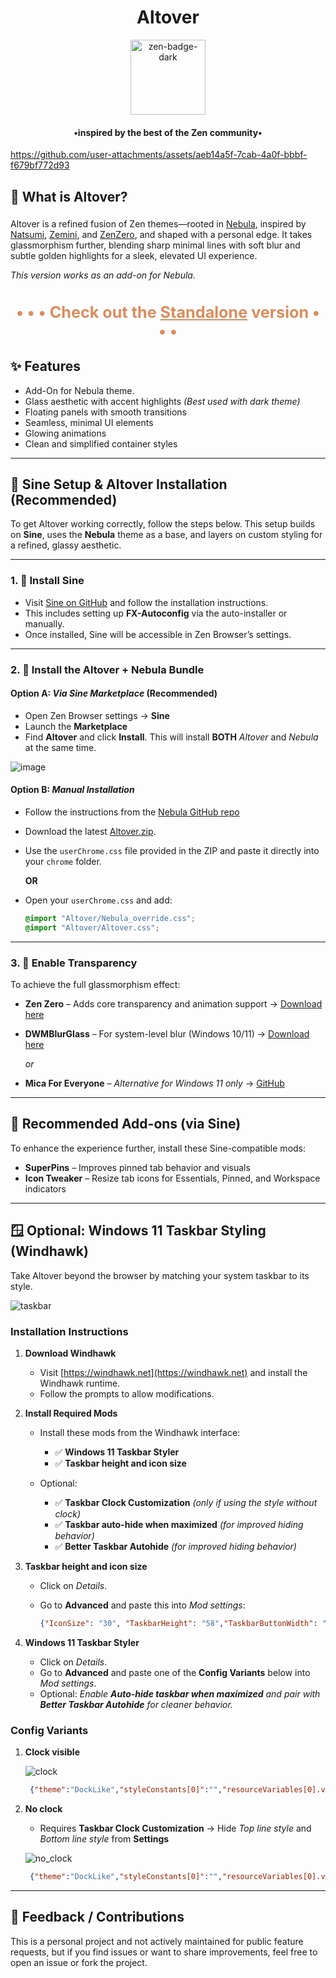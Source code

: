 <h1 align="center">Altover</h1>

<div align="center">
    <a href="https://zen-browser.app/">
        <img width="120" alt="zen-badge-dark" src="https://github.com/user-attachments/assets/d6ab3ddf-6630-4062-92d0-22497d2a3f9a" />
    </a>
</div>
<h4 align="center">•inspired by the best of the Zen community•</h4>

https://github.com/user-attachments/assets/aeb14a5f-7cab-4a0f-bbbf-f679bf772d93

<h2 align="left">👀 What is Altover?</h2>

###

Altover is a refined fusion of Zen themes—rooted in [Nebula](https://github.com/JustAdumbPrsn/Zen-Nebula), inspired by [Natsumi](https://github.com/greeeen-dev/natsumi-browser), [Zemini](https://github.com/Mohammed55Z/Zemini), and [ZenZero](https://github.com/sameerasw/ZenZero), and shaped with a personal edge. It takes glassmorphism further, blending sharp minimal lines with soft blur and subtle golden highlights for a sleek, elevated UI experience. 

_This version works as an add-on for Nebula._

<h3 align="center" style="font-size: 1.8em; font-weight: bold; color: #da8d5e;">
 • • • <a href="https://github.com/allecsc/Altover/tree/standalone" style="color: #da8d5e; text-decoration: none;">Check out the <u>Standalone</u> version</a> • • •
</h3>
    
###


## ✨ Features

- Add-On for Nebula theme.
- Glass aesthetic with accent highlights _(Best used with dark theme)_
- Floating panels with smooth transitions
- Seamless, minimal UI elements
- Glowing animations
- Clean and simplified container styles
---

## 💫 Sine Setup & Altover Installation (Recommended)

To get Altover working correctly, follow the steps below. This setup builds on **Sine**, uses the **Nebula** theme as a base, and layers on custom styling for a refined, glassy aesthetic.

---

### 1. 📝 Install Sine

* Visit [Sine on GitHub](https://github.com/CosmoCreeper/Sine/tree/main) and follow the installation instructions.
* This includes setting up **FX-Autoconfig** via the auto-installer or manually.
* Once installed, Sine will be accessible in Zen Browser’s settings.

---

### 2. 💎 Install the Altover + Nebula Bundle

#### Option A: *Via Sine Marketplace* (Recommended)

* Open Zen Browser settings → **Sine**
* Launch the **Marketplace**
* Find **Altover** and click **Install**. This will install **BOTH** _Altover_ and _Nebula_ at the same time.

![image](https://github.com/user-attachments/assets/a6a88c52-011f-46aa-b4be-1f8fd147ac8c)

#### Option B: *Manual Installation*

* Follow the instructions from the [Nebula GitHub repo](https://github.com/JustAdumbPrsn/Zen-Nebula)
* Download the latest [Altover.zip](https://github.com/allecsc/Altover/releases).
* Use the `userChrome.css` file provided in the ZIP and paste it directly into your `chrome` folder.

  **OR**

* Open your `userChrome.css` and add:
     ```css
     @import "Altover/Nebula_override.css";
     @import "Altover/Altover.css";
     ```
---

### 3. 🧊 Enable Transparency

To achieve the full glassmorphism effect:

* **Zen Zero** – Adds core transparency and animation support
  → [Download here](https://www.sameerasw.com/zen)

* **DWMBlurGlass** – For system-level blur (Windows 10/11)
  → [Download here](https://github.com/Maplespe/DWMBlurGlass)

  *or*

* **Mica For Everyone** – *Alternative for Windows 11 only*
  → [GitHub](https://github.com/MicaForEveryone/MicaForEveryone)

---

## 🔧 Recommended Add-ons (via Sine)

To enhance the experience further, install these Sine-compatible mods:

* **SuperPins** – Improves pinned tab behavior and visuals
* **Icon Tweaker** – Resize tab icons for Essentials, Pinned, and Workspace indicators

---

## 🪟 Optional: Windows 11 Taskbar Styling (Windhawk)

Take Altover beyond the browser by matching your system taskbar to its style.


![taskbar](https://github.com/user-attachments/assets/ed59c799-0107-4484-aba6-2a9541c2cd56)


### Installation Instructions

1. **Download Windhawk**
   - Visit [https://windhawk.net](https://windhawk.net) and install the Windhawk runtime.
   - Follow the prompts to allow modifications.

2. **Install Required Mods**
   - Install these mods from the Windhawk interface:
     - ✅ **Windows 11 Taskbar Styler**
     - ✅ **Taskbar height and icon size**
       
   - Optional:
     - ✅ **Taskbar Clock Customization** *(only if using the style without clock)*
     - ✅ **Taskbar auto-hide when maximized** *(for improved hiding behavior)*
     - ✅ **Better Taskbar Autohide** *(for improved hiding behavior)*

3. **Taskbar height and icon size**
   - Click on *Details*.
   - Go to **Advanced** and paste this into *Mod settings*:

     ```json
     {"IconSize": "30", "TaskbarHeight": "58","TaskbarButtonWidth": "44"}
     ```
4. **Windows 11 Taskbar Styler**
   - Click on *Details*.
   - Go to **Advanced** and paste one of the **Config Variants** below into *Mod settings*.
   - Optional: *Enable **Auto-hide taskbar when maximized** and pair with **Better Taskbar Autohide** for cleaner behavior.*
     
### Config Variants

1. **Clock visible**
  
   ![clock](https://github.com/user-attachments/assets/ade75433-7296-4f44-8519-ffb4f75e87e3)

   ```json
    {"theme":"DockLike","styleConstants[0]":"","resourceVariables[0].variableKey":"","resourceVariables[0].value":"","controlStyles[0].target":"Taskbar.TaskListButtonPanel#ExperienceToggleButtonRootPanel","controlStyles[0].styles[0]":"Padding=0,0,0,0","controlStyles[1].target":"Grid#SystemTrayFrameGrid","controlStyles[1].styles[0]":"Background:=<WindhawkBlur BlurAmount=\"3\" TintColor=\"#AARRGGBB\" />","controlStyles[2].target":"Taskbar.AugmentedEntryPointButton > Taskbar.TaskListButtonPanel","controlStyles[2].styles[0]":"Background:=<WindhawkBlur BlurAmount=\"3\" TintColor=\"#AARRGGBB\" />","controlStyles[1].styles[1]":"CornerRadius=15","controlStyles[3].target":"Taskbar.TaskbarFrame > Grid#RootGrid","controlStyles[3].styles[0]":"Background:=<WindhawkBlur BlurAmount=\"3\" TintColor=\"#AARRGGBB\" />","controlStyles[3].styles[1]":"CornerRadius=20","controlStyles[1].styles[2]":"Margin=8,1,127,3","controlStyles[1].styles[3]":"BorderThickness=5,1,5,1","controlStyles[1].styles[4]":"BackgroundSizing=InnerBorderEdge","controlStyles[3].styles[2]":"BorderThickness=5,1,5,1","controlStyles[4].target":"Taskbar.TaskbarFrame#TaskbarFrame","controlStyles[4].styles[0]":"Transform3D:=<CompositeTransform3D TranslateX= \"0\"/>","controlStyles[3].styles[3]":"BorderBrush:=<LinearGradientBrush StartPoint=\"0.5,0\" EndPoint=\"0.5,1\"><GradientStop Offset=\"0\" Color=\"#cccccc\"/><GradientStop Offset=\"1\" Color=\"#262626\"/></LinearGradientBrush>","controlStyles[1].styles[5]":"BorderBrush:=<LinearGradientBrush StartPoint=\"0.5,0\" EndPoint=\"0.5,1\"><GradientStop Offset=\"0\" Color=\"#cccccc\"/><GradientStop Offset=\"1\" Color=\"#262626\"/></LinearGradientBrush>","controlStyles[3].styles[4]":"BackgroundSizing=InnerBorderEdge","controlStyles[3].styles[5]":"Margin=0,1,0,3","controlStyles[3].styles[6]":"Padding=-145,1,12,-2","controlStyles[5].target":"Taskbar.TaskListLabeledButtonPanel@CommonStates > Rectangle#RunningIndicator","controlStyles[5].styles[0]":"Height=44","controlStyles[5].styles[1]":"RadiusX=5","controlStyles[5].styles[2]":"RadiusY=5","controlStyles[5].styles[3]":"StrokeThickness=1.3","controlStyles[5].styles[4]":"Stroke@InactivePointerOver:=<SolidColorBrush Color=\"{ThemeResource SystemAccentColorLight2}\" />","controlStyles[5].styles[5]":"Stroke@InactivePressed:=<SolidColorBrush Color=\"{ThemeResource SystemAccentColorLight3}\" />","controlStyles[5].styles[6]":"Stroke@ActiveNormal:=<LinearGradientBrush StartPoint=\"0.5,0\" EndPoint=\"0.5,1\"><GradientStop Offset=\"0\" Color=\"#f38518\"/><GradientStop Offset=\"1\" Color=\"{ThemeResource SystemAccentColorDark2}\"/></LinearGradientBrush>","controlStyles[5].styles[7]":"Stroke@ActivePointerOver:=<SolidColorBrush Color=\"{ThemeResource SystemAccentColorLight2}\" />","controlStyles[5].styles[8]":"Stroke@ActivePressed:=<SolidColorBrush Color=\"{ThemeResource SystemAccentColorLight3}\" />","controlStyles[5].styles[9]":"Stroke@InactiveNormal:=<LinearGradientBrush StartPoint=\"0.5,0\" EndPoint=\"0.5,1\"><GradientStop Offset=\"0\" Color=\"{ThemeResource SystemAccentColorLight2}\"/><GradientStop Offset=\"1\" Color=\"{ThemeResource SystemAccentColorDark2}\"/></LinearGradientBrush>","controlStyles[5].styles[10]":"Fill:=Transparent","controlStyles[5].styles[11]":"Width=40","controlStyles[5].styles[12]":"Visibility=Visible","controlStyles[7].target":"SystemTray.ChevronIconView","controlStyles[7].styles[0]":"Opacity=0","controlStyles[8].target":"SystemTray.NotifyIconView#NotifyItemIcon","controlStyles[8].styles[0]":"Padding=0","controlStyles[9].target":"SystemTray.OmniButton","controlStyles[9].styles[0]":"Padding=0","controlStyles[10].target":"SystemTray.Stack#ShowDesktopStack","controlStyles[10].styles[0]":"Margin=0,4,10,4","controlStyles[6].target":"SystemTray.TextIconContent > Grid#ContainerGrid > SystemTray.AdaptiveTextBlock#Base > TextBlock#InnerTextBlock","controlStyles[6].styles[0]":"FontSize=20","controlStyles[11].target":"SystemTray.ImageIconContent > Grid#ContainerGrid > Image","controlStyles[11].styles[0]":"Width=20","controlStyles[11].styles[1]":"Height=20","controlStyles[1].styles[6]":"Padding=-20,0,-10,0","controlStyles[1].styles[7]":"MaxHeight=30"}
    ```
2. **No clock**
   - Requires **Taskbar Clock Customization** -> Hide *Top line style* and *Bottom line style* from **Settings**

    ![no_clock](https://github.com/user-attachments/assets/f7a4f081-42dd-4b6d-b35d-564517e5ba66)

   ```json
    {"theme":"DockLike","styleConstants[0]":"","resourceVariables[0].variableKey":"","resourceVariables[0].value":"","controlStyles[0].target":"Taskbar.TaskListButtonPanel#ExperienceToggleButtonRootPanel","controlStyles[0].styles[0]":"Padding=0,0,0,0","controlStyles[1].target":"Grid#SystemTrayFrameGrid","controlStyles[1].styles[0]":"Background:=<WindhawkBlur BlurAmount=\"3\" TintColor=\"#AARRGGBB\" />","controlStyles[2].target":"Taskbar.AugmentedEntryPointButton > Taskbar.TaskListButtonPanel","controlStyles[2].styles[0]":"Background:=<WindhawkBlur BlurAmount=\"3\" TintColor=\"#AARRGGBB\" />","controlStyles[1].styles[1]":"CornerRadius=15","controlStyles[3].target":"Taskbar.TaskbarFrame > Grid#RootGrid","controlStyles[3].styles[0]":"Background:=<WindhawkBlur BlurAmount=\"3\" TintColor=\"#AARRGGBB\" />","controlStyles[3].styles[1]":"CornerRadius=20","controlStyles[1].styles[2]":"Margin=8,1,127,3","controlStyles[1].styles[3]":"BorderThickness=5,1,5,1","controlStyles[1].styles[4]":"BackgroundSizing=InnerBorderEdge","controlStyles[3].styles[2]":"BorderThickness=5,1,5,1","controlStyles[4].target":"Taskbar.TaskbarFrame#TaskbarFrame","controlStyles[4].styles[0]":"Transform3D:=<CompositeTransform3D TranslateX= \"0\"/>","controlStyles[3].styles[3]":"BorderBrush:=<LinearGradientBrush StartPoint=\"0.5,0\" EndPoint=\"0.5,1\"><GradientStop Offset=\"0\" Color=\"#cccccc\"/><GradientStop Offset=\"1\" Color=\"#262626\"/></LinearGradientBrush>","controlStyles[1].styles[5]":"BorderBrush:=<LinearGradientBrush StartPoint=\"0.5,0\" EndPoint=\"0.5,1\"><GradientStop Offset=\"0\" Color=\"#cccccc\"/><GradientStop Offset=\"1\" Color=\"#262626\"/></LinearGradientBrush>","controlStyles[3].styles[4]":"BackgroundSizing=InnerBorderEdge","controlStyles[3].styles[5]":"Margin=0,1,0,3","controlStyles[3].styles[6]":"Padding=-145,1,12,-2","controlStyles[5].target":"Taskbar.TaskListLabeledButtonPanel@CommonStates > Rectangle#RunningIndicator","controlStyles[5].styles[0]":"Height=44","controlStyles[5].styles[1]":"RadiusX=5","controlStyles[5].styles[2]":"RadiusY=5","controlStyles[5].styles[3]":"StrokeThickness=1.3","controlStyles[5].styles[4]":"Stroke@InactivePointerOver:=<SolidColorBrush Color=\"{ThemeResource SystemAccentColorLight2}\" />","controlStyles[5].styles[5]":"Stroke@InactivePressed:=<SolidColorBrush Color=\"{ThemeResource SystemAccentColorLight3}\" />","controlStyles[5].styles[6]":"Stroke@ActiveNormal:=<LinearGradientBrush StartPoint=\"0.5,0\" EndPoint=\"0.5,1\"><GradientStop Offset=\"0\" Color=\"#f38518\"/><GradientStop Offset=\"1\" Color=\"{ThemeResource SystemAccentColorDark2}\"/></LinearGradientBrush>","controlStyles[5].styles[7]":"Stroke@ActivePointerOver:=<SolidColorBrush Color=\"{ThemeResource SystemAccentColorLight2}\" />","controlStyles[5].styles[8]":"Stroke@ActivePressed:=<SolidColorBrush Color=\"{ThemeResource SystemAccentColorLight3}\" />","controlStyles[5].styles[9]":"Stroke@InactiveNormal:=<LinearGradientBrush StartPoint=\"0.5,0\" EndPoint=\"0.5,1\"><GradientStop Offset=\"0\" Color=\"{ThemeResource SystemAccentColorLight2}\"/><GradientStop Offset=\"1\" Color=\"{ThemeResource SystemAccentColorDark2}\"/></LinearGradientBrush>","controlStyles[5].styles[10]":"Fill:=Transparent","controlStyles[5].styles[11]":"Width=40","controlStyles[5].styles[12]":"Visibility=Visible","controlStyles[7].target":"SystemTray.ChevronIconView","controlStyles[7].styles[0]":"Opacity=0","controlStyles[8].target":"SystemTray.NotifyIconView#NotifyItemIcon","controlStyles[8].styles[0]":"Padding=0","controlStyles[9].target":"SystemTray.OmniButton","controlStyles[9].styles[0]":"Padding=0","controlStyles[10].target":"SystemTray.Stack#ShowDesktopStack","controlStyles[10].styles[0]":"Margin=0,4,10,4","controlStyles[6].target":"SystemTray.TextIconContent > Grid#ContainerGrid > SystemTray.AdaptiveTextBlock#Base > TextBlock#InnerTextBlock","controlStyles[6].styles[0]":"FontSize=20","controlStyles[11].target":"SystemTray.ImageIconContent > Grid#ContainerGrid > Image","controlStyles[11].styles[0]":"Width=20","controlStyles[11].styles[1]":"Height=20","controlStyles[1].styles[6]":"Padding=-20,0,-30,0","controlStyles[1].styles[7]":"MaxHeight=30"}
    ```

---

## 📣 Feedback / Contributions

This is a personal project and not actively maintained for public feature requests, but if you find issues or want to share improvements, feel free to open an issue or fork the project.
